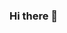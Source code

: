 ### Hi there 👋

<!--
**ThakurNisha30/ThakurNisha30** is a ✨ _special_ ✨ repository because its `README.md` (this file) appears on your GitHub profile.
CREATE SCHEMA dannys_diner;

use dannys_diner;
CREATE TABLE sales (customer_id VARCHAR(1),order_date DATE,product_id INTEGER);

INSERT INTO sales(customer_id, order_date, product_id)
VALUES('A', '2021-01-01', '1'),
  ('A', '2021-01-01', '2'),
  ('A', '2021-01-07', '2'),
  ('A', '2021-01-10', '3'),
  ('A', '2021-01-11', '3'),
  ('A', '2021-01-11', '3'),
  ('B', '2021-01-01', '2'),
  ('B', '2021-01-02', '2'),
  ('B', '2021-01-04', '1'),
  ('B', '2021-01-11', '1'),
  ('B', '2021-01-16', '3'),
  ('B', '2021-02-01', '3'),
  ('C', '2021-01-01', '3'),
  ('C', '2021-01-01', '3'),
  ('C', '2021-01-07', '3');
  
  CREATE TABLE menu (
  product_id INTEGER,
  product_name VARCHAR(5),
  price INTEGER
);

INSERT INTO menu
  (product_id, product_name, price)
VALUES
  ('1', 'sushi', '10'),
  ('2', 'curry', '15'),
  ('3', 'ramen', '12');
  
  CREATE TABLE members (
  customer_id VARCHAR(1),
  join_date DATE
);

INSERT INTO members
  (customer_id, join_date)
VALUES
  ('A', '2021-01-07'),
  ('B', '2021-01-09');


##1.What is the total amount each customer spent at the restaurant?
select customer_id, sum(price) as total_amount_spent from sales left join menu on menu.product_id = sales.product_id 
group by customer_id order by total_amount_spent;

##Explaination: sum of price is total amount, which can be taken from menu table and left joining it with sales considering all customers using customer_id.

#2.How many days has each customer visited the restaurant?

select customer_id, count(DISTINCT order_date) as count_customer_visits from sales group by customer_id order by product_name, ;

##Explaination : Customer_id and Join_date are to be important from members table

#3.What was the first item from the menu purchased by each customer?

#4. What is the most purchased item on the menu and how many times was it purchased by all customers?

Select product_name as most_purchased_item, 
			count(sales.product_id) as order_count 
from menu join sales on sales.product_id = menu.product_id 
group by product_name 
order by order_count DESC 
limit 1;

#5.Which item was the most popular for each customer?


